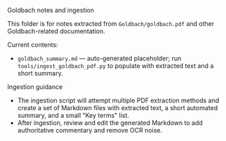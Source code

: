 Goldbach notes and ingestion

This folder is for notes extracted from `Goldbach/goldbach.pdf` and other Goldbach-related documentation.

Current contents:

- `goldbach_summary.md` — auto-generated placeholder; run `tools/ingest_goldbach_pdf.py` to populate with extracted text and a short summary.

Ingestion guidance

- The ingestion script will attempt multiple PDF extraction methods and create a set of Markdown files with extracted text, a short automated summary, and a small "Key terms" list.
- After ingestion, review and edit the generated Markdown to add authoritative commentary and remove OCR noise.
